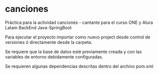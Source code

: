 # canciones

Práctica para la actividad canciones - cantante para el curso ONE y Alura Latam BackEnd Java-SpringBoot

Para ejecutar el proyecto importar como nuevo project desde control de versiones ó directamente desde la carpeta.

Se requiere que la base de datos esté previamente creada y con las variables de entorno debidamente configuradas.

Se requieren algunas dependencias descritas dentro del archivo pom.xml



